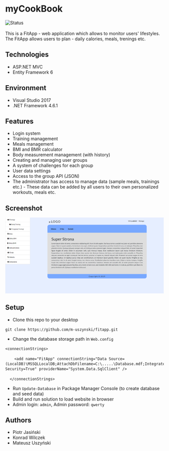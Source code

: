 # myCookBook
![Status](https://img.shields.io/badge/Status-DONE-green.svg)<br/><br/>
This is a FitApp - web application which allows to monitor users' lifestyles. 
The FitApp allows users to plan - daily calories, meals, trenings etc.

## Technologies
* ASP.NET MVC
* Entity Framework 6

## Environment
* Visual Studio 2017
* .NET Framework 4.6.1

## Features
* Login system
* Training management
* Meals management
* BMI and BMR calculator
* Body measurement management (with history)
* Creating and managing user groups
* A system of challenges for each group
* User data settings
* Access to the group API (JSON)
* The administrator has access to manage data (sample meals, trainings etc.) - These data can be added by all users to their own
personalized workouts, meals etc.

## Screenshot
![Home](./screenshots/1.png)

## Setup
* Clone this repo to your desktop
```
git clone https://github.com/m-uszynski/fitapp.git
```
* Change the database storage path in `Web.config`
```
<connectionStrings>

    <add name="FitApp" connectionString="Data Source=(LocalDB)\MSSQLLocalDB;AttachDbFilename=C:\.....\Database.mdf;Integrated Security=True" providerName="System.Data.SqlClient" />
    
  </connectionStrings>
```
* Run `Update-Database` in Package Manager Console (to create database and seed data)
* Build and run solution to load website in browser
* Admin login: `admin`, Admin password: `qwerty`

## Authors
* Piotr Jasiński
* Konrad Wilczek
* Mateusz Uszyński
